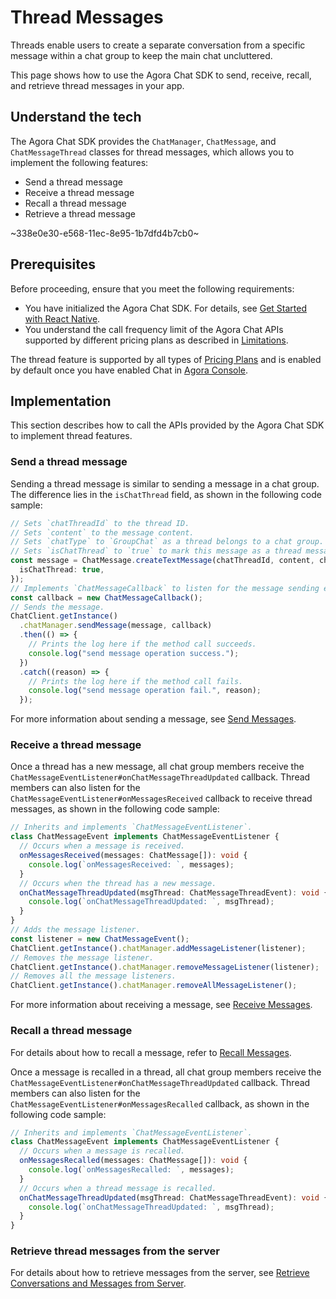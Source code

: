 # Thread Messages

Threads enable users to create a separate conversation from a specific message within a chat group to keep the main chat uncluttered.

This page shows how to use the Agora Chat SDK to send, receive, recall, and retrieve thread messages in your app.

## Understand the tech

The Agora Chat SDK provides the `ChatManager`, `ChatMessage`, and `ChatMessageThread` classes for thread messages, which allows you to implement the following features:

- Send a thread message
- Receive a thread message
- Recall a thread message
- Retrieve a thread message

~338e0e30-e568-11ec-8e95-1b7dfd4b7cb0~

## Prerequisites

Before proceeding, ensure that you meet the following requirements:

- You have initialized the Agora Chat SDK. For details, see [Get Started with React Native](./agora_chat_get_started_rn).
- You understand the call frequency limit of the Agora Chat APIs supported by different pricing plans as described in [Limitations](./agora_chat_limitation).

<div class="alert info">The thread feature is supported by all types of <a href="https://docs.agora.io/en/agora-chat/agora_chat_plan">Pricing Plans</a> and is enabled by default once you have enabled Chat in <a href="https://console.agora.io/">Agora Console</a>.</div>

## Implementation

This section describes how to call the APIs provided by the Agora Chat SDK to implement thread features.

### Send a thread message

Sending a thread message is similar to sending a message in a chat group. The difference lies in the `isChatThread` field, as shown in the following code sample:

```typescript
// Sets `chatThreadId` to the thread ID.
// Sets `content` to the message content.
// Sets `chatType` to `GroupChat` as a thread belongs to a chat group.
// Sets `isChatThread` to `true` to mark this message as a thread message.
const message = ChatMessage.createTextMessage(chatThreadId, content, chatType, {
  isChatThread: true,
});
// Implements `ChatMessageCallback` to listen for the message sending event.
const callback = new ChatMessageCallback();
// Sends the message.
ChatClient.getInstance()
  .chatManager.sendMessage(message, callback)
  .then(() => {
    // Prints the log here if the method call succeeds.
    console.log("send message operation success.");
  })
  .catch((reason) => {
    // Prints the log here if the method call fails.
    console.log("send message operation fail.", reason);
  });
```

For more information about sending a message, see [Send Messages](./agora_chat_send_receive_messages_rn#send-a-message).


### Receive a thread message

Once a thread has a new message, all chat group members receive the `ChatMessageEventListener#onChatMessageThreadUpdated` callback. Thread members can also listen for the `ChatMessageEventListener#onMessagesReceived` callback to receive thread messages, as shown in the following code sample:

```typescript
// Inherits and implements `ChatMessageEventListener`.
class ChatMessageEvent implements ChatMessageEventListener {
  // Occurs when a message is received.
  onMessagesReceived(messages: ChatMessage[]): void {
    console.log(`onMessagesReceived: `, messages);
  }
  // Occurs when the thread has a new message.
  onChatMessageThreadUpdated(msgThread: ChatMessageThreadEvent): void {
    console.log(`onChatMessageThreadUpdated: `, msgThread);
  }
}
// Adds the message listener.
const listener = new ChatMessageEvent();
ChatClient.getInstance().chatManager.addMessageListener(listener);
// Removes the message listener.
ChatClient.getInstance().chatManager.removeMessageListener(listener);
// Removes all the message listeners.
ChatClient.getInstance().chatManager.removeAllMessageListener();
```

For more information about receiving a message, see [Receive Messages](./agora_chat_send_receive_messages_rn#receive-the-message).


### Recall a thread message

For details about how to recall a message, refer to [Recall Messages](./agora_chat_send_receive_messages_rn#recall-a-message).

Once a message is recalled in a thread, all chat group members receive the `ChatMessageEventListener#onChatMessageThreadUpdated` callback. Thread members can also listen for the `ChatMessageEventListener#onMessagesRecalled` callback, as shown in the following code sample:

```typescript
// Inherits and implements `ChatMessageEventListener`.
class ChatMessageEvent implements ChatMessageEventListener {
  // Occurs when a message is recalled.
  onMessagesRecalled(messages: ChatMessage[]): void {
    console.log(`onMessagesRecalled: `, messages);
  }
  // Occurs when a thread message is recalled.
  onChatMessageThreadUpdated(msgThread: ChatMessageThreadEvent): void {
    console.log(`onChatMessageThreadUpdated: `, msgThread);
  }
}
```


### Retrieve thread messages from the server

For details about how to retrieve messages from the server, see [Retrieve Conversations and Messages from Server](./agora_chat_retrieve_message_rn).